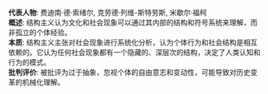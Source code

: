 
**代表人物**: 费迪南·德·索绪尔, 克劳德·列维-斯特劳斯, 米歇尔·福柯  
**概述**: 结构主义认为文化和社会现象可以通过其内部的结构和符号系统来理解，而非孤立的个体经验。  
**本质**: 结构主义主张对社会现象进行系统化分析，认为个体行为和社会结构是相互依赖的。它认为任何社会现象都有一个隐藏的、深层次的结构，决定了人类认知和行为的模式。  
**批判评价**: 被批评为过于抽象，忽视个体的自由意志和变动性，可能导致对历史变革的机械化理解。